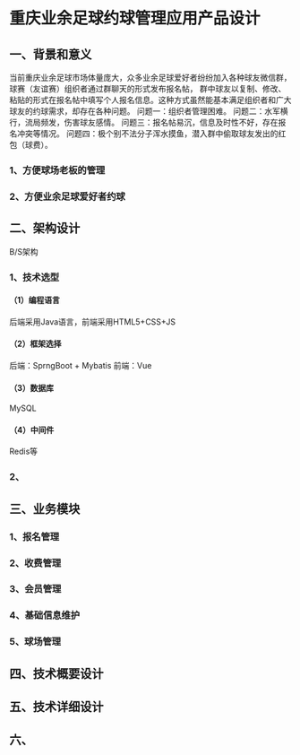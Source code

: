 # 重庆业余足球约球管理应用产品设计
## 一、背景和意义
当前重庆业余足球市场体量庞大，众多业余足球爱好者纷纷加入各种球友微信群，球赛（友谊赛）组织者通过群聊天的形式发布报名帖，
群中球友以复制、修改、粘贴的形式在报名帖中填写个人报名信息。这种方式虽然能基本满足组织者和广大球友的约球需求，却存在各种问题。
问题一：组织者管理困难。
问题二：水军横行，流局频发，伤害球友感情。
问题三：报名帖易沉，信息及时性不好，存在报名冲突等情况。
问题四：极个别不法分子浑水摸鱼，潜入群中偷取球友发出的红包（球费）。
### 1、方便球场老板的管理

### 2、方便业余足球爱好者约球
## 二、架构设计
B/S架构
### 1、技术选型
#### （1）编程语言
后端采用Java语言，前端采用HTML5+CSS+JS
#### （2）框架选择
后端：SprngBoot + Mybatis
前端：Vue
#### （3）数据库
MySQL
#### （4）中间件
Redis等
### 2、
## 三、业务模块
### 1、报名管理
### 2、收费管理
### 3、会员管理
### 4、基础信息维护
### 5、球场管理
## 四、技术概要设计
## 五、技术详细设计
## 六、